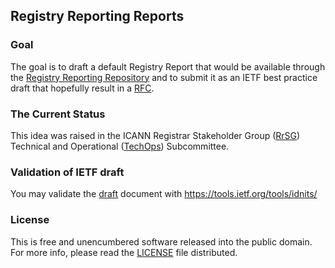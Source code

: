 ## Registry Reporting Reports

### Goal
The goal is to draft a default Registry Report that would be available through the [Registry Reporting Repository] and to submit it as an IETF best practice draft that hopefully result in a [RFC].

### The Current Status
This idea was raised in the ICANN Registrar Stakeholder Group ([RrSG]) Technical and Operational ([TechOps]) Subcommittee.

### Validation of IETF draft
You may validate the [draft] document with https://tools.ietf.org/tools/idnits/

### License
This is free and unencumbered software released into the public domain. For more info, please read the [LICENSE] file distributed.

[ICANN]: https://www.ietf.org
[RFC]: https://en.wikipedia.org/wiki/Request_for_Comments
[RrSG]: http://icannregistrars.org
[TechOps]: http://icannregistrars.org/techops-sub-committee/
[LICENSE]: /LICENSE
[Registry Reporting Repository]: https://github.com/seitsu/registry-reporting-repository
[draft]: /draft-mcpherson-sattler-registry-report-structure.txt
